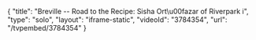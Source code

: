 {
    "title": "Breville -- Road to the Recipe: Sisha Ort\u00fazar of Riverpark i",
    "type": "solo",
    "layout": "iframe-static",
    "videoId": "3784354",
    "url": "\/tvpembed\/3784354"
}